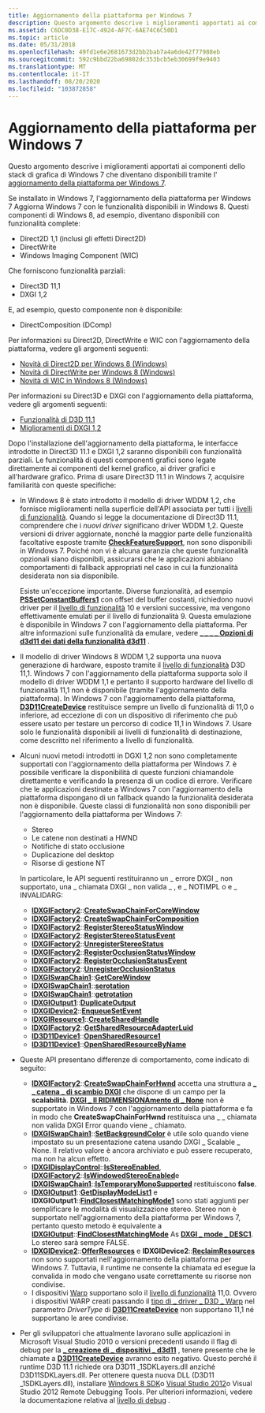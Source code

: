 ```yaml
---
title: Aggiornamento della piattaforma per Windows 7
description: Questo argomento descrive i miglioramenti apportati ai componenti dello stack di grafica di Windows 7 che diventano disponibili tramite l'aggiornamento della piattaforma per Windows 7.
ms.assetid: C6DC0D38-E17C-4924-AF7C-6AE74C6C50D1
ms.topic: article
ms.date: 05/31/2018
ms.openlocfilehash: 49fd1e6e2681673d2bb2bab7a4a6de42f77988eb
ms.sourcegitcommit: 592c9bbd22ba69802dc353bcb5eb30699f9e9403
ms.translationtype: MT
ms.contentlocale: it-IT
ms.lasthandoff: 08/20/2020
ms.locfileid: "103872858"
---
```

# <a name="platform-update-for-windows-7"></a>Aggiornamento della piattaforma per Windows 7

Questo argomento descrive i miglioramenti apportati ai componenti dello stack di grafica di Windows 7 che diventano disponibili tramite l' [aggiornamento della piattaforma per Windows 7](https://support.microsoft.com/kb/2670838).

Se installato in Windows 7, l'aggiornamento della piattaforma per Windows 7 Aggiorna Windows 7 con le funzionalità disponibili in Windows 8. Questi componenti di Windows 8, ad esempio, diventano disponibili con funzionalità complete:

-   Direct2D 1,1 (inclusi gli effetti Direct2D)
-   DirectWrite
-   Windows Imaging Component (WIC)

Che forniscono funzionalità parziali:

-   Direct3D 11,1
-   DXGI 1,2

E, ad esempio, questo componente non è disponibile:

-   DirectComposition (DComp)

Per informazioni su Direct2D, DirectWrite e WIC con l'aggiornamento della piattaforma, vedere gli argomenti seguenti:

-   [Novità di Direct2D per Windows 8 (Windows)](/windows/desktop/Direct2D/what-s-new-in-direct2d-for-windows-8-consumer-preview)
-   [Novità di DirectWrite per Windows 8 (Windows)](/windows/desktop/DirectWrite/what-s-new-in-directwrite-for-windows-8-consumer-preview)
-   [Novità di WIC in Windows 8 (Windows)](/previous-versions//hh994467(v=vs.85))

Per informazioni su Direct3D e DXGI con l'aggiornamento della piattaforma, vedere gli argomenti seguenti:

-   [Funzionalità di D3D 11.1](/windows/desktop/direct3d11/direct3d-11-1-features)
-   [Miglioramenti di DXGI 1,2](/windows/desktop/direct3ddxgi/dxgi-1-2-improvements)

Dopo l'installazione dell'aggiornamento della piattaforma, le interfacce introdotte in Direct3D 11.1 e DXGI 1,2 saranno disponibili con funzionalità parziali. Le funzionalità di questi componenti grafici sono legate direttamente ai componenti del kernel grafico, ai driver grafici e all'hardware grafico. Prima di usare Direct3D 11.1 in Windows 7, acquisire familiarità con queste specifiche:

-   In Windows 8 è stato introdotto il modello di driver WDDM 1,2, che fornisce miglioramenti nella superficie dell'API associata per tutti i [livelli di funzionalità](/windows/desktop/direct3d11/overviews-direct3d-11-devices-downlevel-intro). Quando si legge la documentazione di Direct3D 11.1, comprendere che i *nuovi driver* significano driver WDDM 1,2. Queste versioni di driver aggiornate, nonché la maggior parte delle funzionalità facoltative esposte tramite [**CheckFeatureSupport**](/windows/desktop/api/d3d11/nf-d3d11-id3d11device-checkfeaturesupport), non sono disponibili in Windows 7. Poiché non vi è alcuna garanzia che queste funzionalità opzionali siano disponibili, assicurarsi che le applicazioni abbiano comportamenti di fallback appropriati nel caso in cui la funzionalità desiderata non sia disponibile.

    Esiste un'eccezione importante. Diverse funzionalità, ad esempio [**PSSetConstantBuffers1**](/windows/desktop/api/d3d11_1/nf-d3d11_1-id3d11devicecontext1-pssetconstantbuffers1) con offset del buffer costanti, richiedono nuovi driver per il [livello di funzionalità](/windows/desktop/direct3d11/overviews-direct3d-11-devices-downlevel-intro) 10 e versioni successive, ma vengono effettivamente emulati per il livello di funzionalità 9. Questa emulazione è disponibile in Windows 7 con l'aggiornamento della piattaforma. Per altre informazioni sulle funzionalità da emulare, vedere [**\_ \_ \_ \_ Opzioni di d3d11 dei dati della funzionalità d3d11**](/windows/desktop/api/d3d11/ns-d3d11-d3d11_feature_data_d3d11_options) .

-   Il modello di driver Windows 8 WDDM 1,2 supporta una nuova generazione di hardware, esposto tramite il [livello di funzionalità](/windows/desktop/direct3d11/overviews-direct3d-11-devices-downlevel-intro) D3D 11,1. Windows 7 con l'aggiornamento della piattaforma supporta solo il modello di driver WDDM 1,1 e pertanto il supporto hardware del livello di funzionalità 11,1 non è disponibile (tramite l'aggiornamento della piattaforma). In Windows 7 con l'aggiornamento della piattaforma, [**D3D11CreateDevice**](/windows/desktop/api/d3d11/nf-d3d11-d3d11createdevice) restituisce sempre un livello di funzionalità di 11,0 o inferiore, ad eccezione di con un dispositivo di riferimento che può essere usato per testare un percorso di codice 11,1 in Windows 7. Usare solo le funzionalità disponibili ai livelli di funzionalità di destinazione, come descritto nel riferimento a livello di funzionalità.
-   Alcuni nuovi metodi introdotti in DGXI 1,2 non sono completamente supportati con l'aggiornamento della piattaforma per Windows 7. è possibile verificare la disponibilità di queste funzioni chiamandole direttamente e verificando la presenza di un codice di errore. Verificare che le applicazioni destinate a Windows 7 con l'aggiornamento della piattaforma dispongano di un fallback quando la funzionalità desiderata non è disponibile. Queste classi di funzionalità non sono disponibili per l'aggiornamento della piattaforma per Windows 7:

    -   Stereo
    -   Le catene non destinati a HWND
    -   Notifiche di stato occlusione
    -   Duplicazione del desktop
    -   Risorse di gestione NT

    In particolare, le API seguenti restituiranno un \_ errore DXGI \_ non supportato, una \_ chiamata DXGI \_ non valida \_ , e \_ NOTIMPL o e \_ INVALIDARG:

    -   [**IDXGIFactory2**](/windows/desktop/api/dxgi1_2/nn-dxgi1_2-idxgifactory2)::[**CreateSwapChainForCoreWindow**](/windows/desktop/api/dxgi1_2/nf-dxgi1_2-idxgifactory2-createswapchainforcorewindow)
    -   [**IDXGIFactory2**](/windows/desktop/api/dxgi1_2/nn-dxgi1_2-idxgifactory2)::[**CreateSwapChainForComposition**](/windows/desktop/api/dxgi1_2/nf-dxgi1_2-idxgifactory2-createswapchainforcomposition)
    -   [**IDXGIFactory2**](/windows/desktop/api/dxgi1_2/nn-dxgi1_2-idxgifactory2)::[**RegisterStereoStatusWindow**](/windows/desktop/api/dxgi1_2/nf-dxgi1_2-idxgifactory2-registerstereostatuswindow)
    -   [**IDXGIFactory2**](/windows/desktop/api/dxgi1_2/nn-dxgi1_2-idxgifactory2)::[**RegisterStereoStatusEvent**](/windows/desktop/api/dxgi1_2/nf-dxgi1_2-idxgifactory2-registerstereostatusevent)
    -   [**IDXGIFactory2**](/windows/desktop/api/dxgi1_2/nn-dxgi1_2-idxgifactory2)::[**UnregisterStereoStatus**](/windows/desktop/api/dxgi1_2/nf-dxgi1_2-idxgifactory2-unregisterstereostatus)
    -   [**IDXGIFactory2**](/windows/desktop/api/dxgi1_2/nn-dxgi1_2-idxgifactory2)::[**RegisterOcclusionStatusWindow**](/windows/desktop/api/dxgi1_2/nf-dxgi1_2-idxgifactory2-registerocclusionstatuswindow)
    -   [**IDXGIFactory2**](/windows/desktop/api/dxgi1_2/nn-dxgi1_2-idxgifactory2)::[**RegisterOcclusionStatusEvent**](/windows/desktop/api/dxgi1_2/nf-dxgi1_2-idxgifactory2-registerocclusionstatusevent)
    -   [**IDXGIFactory2**](/windows/desktop/api/dxgi1_2/nn-dxgi1_2-idxgifactory2)::[**UnregisterOcclusionStatus**](/windows/desktop/api/dxgi1_2/nf-dxgi1_2-idxgifactory2-unregisterocclusionstatus)
    -   [**IDXGISwapChain1**](/windows/desktop/api/dxgi1_2/nn-dxgi1_2-idxgiswapchain1)::[**GetCoreWindow**](/windows/desktop/api/dxgi1_2/nf-dxgi1_2-idxgiswapchain1-getcorewindow)
    -   [**IDXGISwapChain1**](/windows/desktop/api/dxgi1_2/nn-dxgi1_2-idxgiswapchain1)::[**serotation**](/windows/desktop/api/dxgi1_2/nf-dxgi1_2-idxgiswapchain1-setrotation)
    -   [**IDXGISwapChain1**](/windows/desktop/api/dxgi1_2/nn-dxgi1_2-idxgiswapchain1)::[**getrotation**](/windows/desktop/api/dxgi1_2/nf-dxgi1_2-idxgiswapchain1-getrotation)
    -   [**IDXGIOutput1**](/windows/desktop/api/dxgi1_2/nn-dxgi1_2-idxgioutput1)::[**DuplicateOutput**](/windows/desktop/api/dxgi1_2/nf-dxgi1_2-idxgioutput1-duplicateoutput)
    -   [**IDXGIDevice2**](/windows/desktop/api/dxgi1_2/nn-dxgi1_2-idxgidevice2)::[**EnqueueSetEvent**](/windows/desktop/api/dxgi1_2/nf-dxgi1_2-idxgidevice2-enqueuesetevent)
    -   [**IDXGIResource1**](/windows/desktop/api/dxgi1_2/nn-dxgi1_2-idxgiresource1)::[**CreateSharedHandle**](/windows/desktop/api/dxgi1_2/nf-dxgi1_2-idxgiresource1-createsharedhandle)
    -   [**IDXGIFactory2**](/windows/desktop/api/dxgi1_2/nn-dxgi1_2-idxgifactory2)::[**GetSharedResourceAdapterLuid**](/windows/desktop/api/dxgi1_2/nf-dxgi1_2-idxgifactory2-getsharedresourceadapterluid)
    -   [**ID3D11Device1**](/windows/desktop/api/d3d11_1/nn-d3d11_1-id3d11device1)::[**OpenSharedResource1**](/windows/desktop/api/d3d11_1/nf-d3d11_1-id3d11device1-opensharedresource1)
    -   [**ID3D11Device1**](/windows/desktop/api/d3d11_1/nn-d3d11_1-id3d11device1)::[**OpenSharedResourceByName**](/windows/desktop/api/d3d11_1/nf-d3d11_1-id3d11device1-opensharedresourcebyname)

-   Queste API presentano differenze di comportamento, come indicato di seguito:
    -   [**IDXGIFactory2**](/windows/desktop/api/dxgi1_2/nn-dxgi1_2-idxgifactory2)::[**CreateSwapChainForHwnd**](/windows/desktop/api/dxgi1_2/nf-dxgi1_2-idxgifactory2-createswapchainforhwnd) accetta una struttura a [**\_ \_ catena \_ di scambio DXGI**](/windows/desktop/api/dxgi1_2/ns-dxgi1_2-dxgi_swap_chain_desc1) che dispone di un campo per la **scalabilità**. [**DXGI \_ Il RIDIMENSIONAmento di \_ None**](/windows/desktop/api/dxgi1_2/ne-dxgi1_2-dxgi_scaling) non è supportato in Windows 7 con l'aggiornamento della piattaforma e fa in modo che **CreateSwapChainForHwnd** restituisca una \_ \_ chiamata non valida DXGI Error quando viene \_ chiamato.
    -   [**IDXGISwapChain1**](/windows/desktop/api/dxgi1_2/nn-dxgi1_2-idxgiswapchain1)::[**SetBackgroundColor**](/windows/desktop/api/dxgi1_2/nf-dxgi1_2-idxgiswapchain1-setbackgroundcolor) è utile solo quando viene impostato su un presentazione catena usando DXGI \_ Scalable \_ None. Il relativo valore è ancora archiviato e può essere recuperato, ma non ha alcun effetto.
    -   [**IDXGIDisplayControl**](/windows/desktop/api/dxgi1_2/nn-dxgi1_2-idxgidisplaycontrol)::[**IsStereoEnabled**](/windows/desktop/api/dxgi1_2/nf-dxgi1_2-idxgidisplaycontrol-isstereoenabled), [**IDXGIFactory2**](/windows/desktop/api/dxgi1_2/nn-dxgi1_2-idxgifactory2)::[**IsWindowedStereoEnabled**](/windows/desktop/api/dxgi1_2/nf-dxgi1_2-idxgifactory2-iswindowedstereoenabled)e [**IDXGISwapChain1**](/windows/desktop/api/dxgi1_2/nn-dxgi1_2-idxgiswapchain1)::[**IsTemporaryMonoSupported**](/windows/desktop/api/dxgi1_2/nf-dxgi1_2-idxgiswapchain1-istemporarymonosupported) restituiscono **false**.
    -   [**IDXGIOutput1**](/windows/desktop/api/dxgi1_2/nn-dxgi1_2-idxgioutput1)::[**GetDisplayModeList1**](/windows/desktop/api/dxgi1_2/nf-dxgi1_2-idxgioutput1-getdisplaymodelist1) e **IDXGIOutput1**::[**FindClosestMatchingMode1**](/windows/desktop/api/dxgi1_2/nf-dxgi1_2-idxgioutput1-findclosestmatchingmode1) sono stati aggiunti per semplificare le modalità di visualizzazione stereo. Stereo non è supportato nell'aggiornamento della piattaforma per Windows 7, pertanto questo metodo è equivalente a [**IDXGIOutput**](/windows/desktop/api/dxgi/nn-dxgi-idxgioutput)::[**FindClosestMatchingMode**](/windows/desktop/api/dxgi/nf-dxgi-idxgioutput-findclosestmatchingmode) As [**DXGI \_ mode \_ DESC1**](/windows/desktop/api/dxgi1_2/ns-dxgi1_2-dxgi_mode_desc1). Lo stereo sarà sempre FALSE.
    -   [**IDXGIDevice2**](/windows/desktop/api/dxgi1_2/nn-dxgi1_2-idxgidevice2)::[**OfferResources**](/windows/desktop/api/dxgi1_2/nf-dxgi1_2-idxgidevice2-offerresources) e **IDXGIDevice2**::[**ReclaimResources**](/windows/desktop/api/dxgi1_2/nf-dxgi1_2-idxgidevice2-reclaimresources) non sono supportati nell'aggiornamento della piattaforma per Windows 7. Tuttavia, il runtime ne consente la chiamata ed esegue la convalida in modo che vengano usate correttamente su risorse non condivise.
    -   I dispositivi [Warp](/windows/desktop/direct3d11/overviews-direct3d-11-devices-create-warp) supportano solo il [livello di funzionalità](/windows/desktop/direct3d11/overviews-direct3d-11-devices-downlevel-intro) 11,0. Ovvero i dispositivi WARP creati passando il [tipo di \_ driver \_ D3D \_ Warp](/windows/desktop/api/d3dcommon/ne-d3dcommon-d3d_driver_type) nel parametro *DriverType* di [**D3D11CreateDevice**](/windows/desktop/api/d3d11/nf-d3d11-d3d11createdevice) non supportano 11,1 né supportano le aree condivise.
-   Per gli sviluppatori che attualmente lavorano sulle applicazioni in Microsoft Visual Studio 2010 o versioni precedenti usando il flag di debug per la [**\_ creazione di \_ dispositivi \_ d3d11**](/windows/desktop/api/d3d11/ne-d3d11-d3d11_create_device_flag) , tenere presente che le chiamate a [**D3D11CreateDevice**](/windows/desktop/api/d3d11/nf-d3d11-d3d11createdevice) avranno esito negativo. Questo perché il runtime D3D 11.1 richiede ora D3D11 \_1SDKLayers.dll anziché D3D11SDKLayers.dll. Per ottenere questa nuova DLL (D3D11 \_1SDKLayers.dll), installare [Windows 8 SDK](https://dev.windows.com/downloads/windows-8-sdk)o [Visual Studio 2012](https://www.microsoft.com/visualstudio/eng/downloads)o Visual Studio 2012 Remote Debugging Tools. Per ulteriori informazioni, vedere la documentazione relativa al [livello di debug](/windows/desktop/direct3d11/overviews-direct3d-11-devices-layers) .

 

 